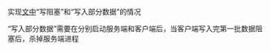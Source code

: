 实现[文中](https://time.geekbang.org/column/article/481908)“写阻塞”和“写入部分数据”的情况

“写入部分数据”需要在分别启动服务端和客户端后，当客户端写入完第一批数据阻塞后，杀掉服务端进程